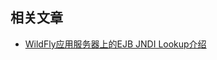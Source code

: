 ## 相关文章

+ [WildFly应用服务器上的EJB JNDI Lookup介绍](http://tu-yucheng.github.io/springboot/2023/05/11/wildfly-ejb-jndi.html)